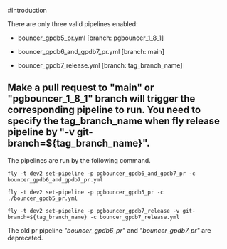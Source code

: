 #Introduction

There are only three valid pipelines enabled:

- bouncer_gpdb5_pr.yml [branch: pgbouncer_1_8_1]

- bouncer_gpdb6_and_gpdb7_pr.yml [branch: main]

- bouncer_gpdb7_release.yml [branch: tag_branch_name]

Make a pull request to **"main"** or **"pgbouncer_1_8_1"** branch will trigger the corresponding pipeline to run.
You need to specify the tag_branch_name when fly release pipeline by "-v git-branch=${tag_branch_name}".
---

The pipelines are run by the following command.

`fly -t dev2 set-pipeline -p pgbouncer_gpdb6_and_gpdb7_pr -c bouncer_gpdb6_and_gpdb7_pr.yml`

`fly -t dev2 set-pipeline -p pgbouncer_gpdb5_pr -c ./bouncer_gpdb5_pr.yml`

`fly -t dev2 set-pipeline -p pgbouncer_gpdb7_release -v git-branch=${tag_branch_name} -c bouncer_gpdb7_release.yml`

The old pr pipeline *"bouncer_gpdb6_pr"* and *"bouncer_gpdb7_pr"* are deprecated. 

